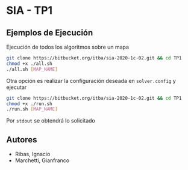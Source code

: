# SIA - TP1 

## Ejemplos de Ejecución

Ejecución de todos los algoritmos sobre un mapa

```bash
git clone https://bitbucket.org/itba/sia-2020-1c-02.git && cd TP1
chmod +x ./all.sh
./all.sh [MAP_NAME]
```
Otra opción es realizar la configuración deseada en `solver.config` y ejecutar

```bash
git clone https://bitbucket.org/itba/sia-2020-1c-02.git && cd TP1
chmod +x ./run.sh
./run.sh [MAP_NAME]
```
Por `stdout` se obtendrá lo solicitado

## Autores
* Ribas, Ignacio
* Marchetti, Gianfranco
